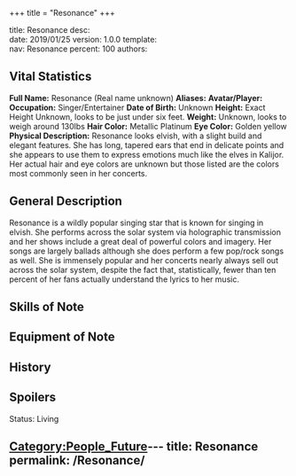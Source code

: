 +++
title = "Resonance"
+++

title:		Resonance
desc:		
date:		2019/01/25
version:	1.0.0
template:	
nav:		Resonance
percent:	100
authors:	
## Vital Statistics

**Full Name:** Resonance (Real name unknown)
**Aliases:**
**Avatar/Player:**
**Occupation:** Singer/Entertainer
**Date of Birth:** Unknown
**Height:** Exact Height Unknown, looks to be just under six feet.
**Weight:** Unknown, looks to weigh around 130lbs
**Hair Color:** Metallic Platinum
**Eye Color:** Golden yellow
**Physical Description:** Resonance looks elvish, with a slight build
and elegant features. She has long, tapered ears that end in delicate
points and she appears to use them to express emotions much like the
elves in Kalijor. Her actual hair and eye colors are unknown but those
listed are the colors most commonly seen in her concerts.

## General Description

Resonance is a wildly popular singing star that is known for singing in
elvish. She performs across the solar system via holographic
transmission and her shows include a great deal of powerful colors and
imagery. Her songs are largely ballads although she does perform a few
pop/rock songs as well. She is immensely popular and her concerts nearly
always sell out across the solar system, despite the fact that,
statistically, fewer than ten percent of her fans actually understand
the lyrics to her music.

## Skills of Note

## Equipment of Note

## History

## Spoilers

<spoiler text="Status">Status: Living</spoiler>

[Category:People_Future](Category:People_Future "wikilink")---
title: Resonance
permalink: /Resonance/
---

